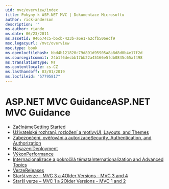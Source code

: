 ```yaml
---
uid: mvc/overview/index
title: Pokyny k ASP.NET MVC | Dokumentace Microsoftu
author: rick-anderson
description: ''
ms.author: riande
ms.date: 06/23/2011
ms.assetid: 946574c5-b5cb-423b-a6e1-a2cfb506ecf9
msc.legacyurl: /mvc/overview
msc.type: book
ms.openlocfilehash: bbd4b121820c79d891d95905a8a8d8d0b4e17f2d
ms.sourcegitcommit: 24b1f6decbb17bb22a45166e5fdb0845c65af498
ms.translationtype: MT
ms.contentlocale: cs-CZ
ms.lasthandoff: 03/01/2019
ms.locfileid: "57795817"
---
```

<a name="aspnet-mvc-guidance"></a><span data-ttu-id="3f533-102">ASP.NET MVC Guidance</span><span class="sxs-lookup"><span data-stu-id="3f533-102">ASP.NET MVC Guidance</span></span>
====================
- [<span data-ttu-id="3f533-103">Začínáme</span><span class="sxs-lookup"><span data-stu-id="3f533-103">Getting Started</span></span>](getting-started/index.md)
- [<span data-ttu-id="3f533-104">Uživatelské rozhraní, rozložení a motivy</span><span class="sxs-lookup"><span data-stu-id="3f533-104">UI, Layouts, and Themes</span></span>](views/index.md)
- [<span data-ttu-id="3f533-105">Zabezpečení, ověřování a autorizace</span><span class="sxs-lookup"><span data-stu-id="3f533-105">Security, Authentication, and Authorization</span></span>](security/index.md)
- [<span data-ttu-id="3f533-106">Nasazení</span><span class="sxs-lookup"><span data-stu-id="3f533-106">Deployment</span></span>](deployment/index.md)
- [<span data-ttu-id="3f533-107">Výkon</span><span class="sxs-lookup"><span data-stu-id="3f533-107">Performance</span></span>](performance/index.md)
- [<span data-ttu-id="3f533-108">Internacionalizace a pokročilá témata</span><span class="sxs-lookup"><span data-stu-id="3f533-108">Internationalization and Advanced Topics</span></span>](advanced/index.md)
- [<span data-ttu-id="3f533-109">Verze</span><span class="sxs-lookup"><span data-stu-id="3f533-109">Releases</span></span>](releases/index.md)
- [<span data-ttu-id="3f533-110">Starší verze – MVC 3 a 4</span><span class="sxs-lookup"><span data-stu-id="3f533-110">Older Versions - MVC 3 and 4</span></span>](older-versions/index.md)
- [<span data-ttu-id="3f533-111">Starší verze – MVC 1 a 2</span><span class="sxs-lookup"><span data-stu-id="3f533-111">Older Versions - MVC 1 and 2</span></span>](older-versions-1/index.md)
